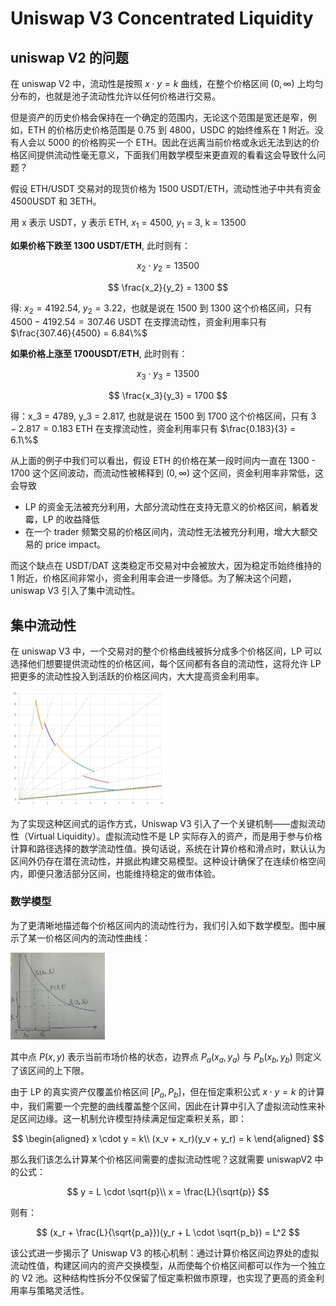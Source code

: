 # Uniswap V3 Concentrated Liquidity

## uniswap V2 的问题

在 uniswap V2 中，流动性是按照 $x \cdot y = k$ 曲线，在整个价格区间 $(0,\infty)$ 上均匀分布的，也就是池子流动性允许以任何价格进行交易。

但是资产的历史价格会保持在一个确定的范围内，无论这个范围是宽还是窄，例如，ETH 的价格历史价格范围是 0.75 到 4800，USDC 的始终维系在 1 附近。没有人会以 5000 的价格购买一个 ETH。因此在远离当前价格或永远无法到达的价格区间提供流动性毫无意义，下面我们用数学模型来更直观的看看这会导致什么问题？

假设 ETH/USDT 交易对的现货价格为 1500 USDT/ETH，流动性池子中共有资金 4500USDT 和 3ETH。

用 x 表示 USDT，y 表示 ETH, $x_1$ = 4500, $y_1$ = 3, k = 13500

**如果价格下跌至 1300 USDT/ETH**, 此时则有：

$$
x_2 \cdot y_2 = 13500
$$

$$
\frac{x_2}{y_2} = 1300
$$

得: $x_2 = 4192.54$, $y_2 = 3.22$，也就是说在 1500 到 1300 这个价格区间，只有 $4500 - 4192.54 = 307.46$ USDT 在支撑流动性，资金利用率只有 $\frac{307.46}{4500} = 6.84\%$

**如果价格上涨至 1700USDT/ETH**, 此时则有：

$$
x_3 \cdot y_3 = 13500
$$

$$
\frac{x_3}{y_3} = 1700
$$

得：x_3 = 4789, y_3 = 2.817, 也就是说在 1500 到 1700 这个价格区间，只有 $3 - 2.817 = 0.183$ ETH 在支撑流动性，资金利用率只有 $\frac{0.183}{3} = 6.1\%$

从上面的例子中我们可以看出，假设 ETH 的价格在某一段时间内一直在 1300 - 1700 这个区间波动，而流动性被稀释到 $(0,\infty)$ 这个区间，资金利用率非常低，这会导致

- LP 的资金无法被充分利用，大部分流动性在支持无意义的价格区间，躺着发霉，LP 的收益降低
- 在一个 trader 频繁交易的价格区间内，流动性无法被充分利用，增大大额交易的 price impact。

而这个缺点在 USDT/DAT 这类稳定币交易对中会被放大，因为稳定币始终维持的 1 附近，价格区间非常小，资金利用率会进一步降低。为了解决这个问题，uniswap V3 引入了集中流动性。

## 集中流动性

在 uniswap V3 中，一个交易对的整个价格曲线被拆分成多个价格区间，LP 可以选择他们想要提供流动性的价格区间，每个区间都有各自的流动性，这将允许 LP 把更多的流动性投入到活跃的价格区间内，大大提高资金利用率。

<img src="images/UniswapV3-02.jpg" alt="uniswapV3 流动性" width="50%" height="50%">

为了实现这种区间式的运作方式，Uniswap V3 引入了一个关键机制——虚拟流动性（Virtual Liquidity）。虚拟流动性不是 LP 实际存入的资产，而是用于参与价格计算和路径选择的数学流动性值。换句话说，系统在计算价格和滑点时，默认认为区间外仍存在潜在流动性，并据此构建交易模型。这种设计确保了在连续价格空间内，即便只激活部分区间，也能维持稳定的做市体验。

### 数学模型

为了更清晰地描述每个价格区间内的流动性行为，我们引入如下数学模型。图中展示了某一价格区间内的流动性曲线：

<img src="images/UniswapV3-01.jpg" alt="uniswapV3 集中流动性" width="30%" height="30%">

其中点 $P(x, y)$ 表示当前市场价格的状态，边界点 $P_a(x_a, y_a)$ 与 $P_b(x_b, y_b)$ 则定义了该区间的上下限。

由于 LP 的真实资产仅覆盖价格区间 $[P_a, P_b]$，但在恒定乘积公式 $x \cdot y = k$ 的计算中，我们需要一个完整的曲线覆盖整个区间，因此在计算中引入了虚拟流动性来补足区间边缘。这一机制允许模型持续满足恒定乘积关系，即：

$$
\begin{aligned}
x \cdot y = k\\
(x_v + x_r)(y_v + y_r) = k
\end{aligned}
$$

那么我们该怎么计算某个价格区间需要的虚拟流动性呢？这就需要 uniswapV2 中的公式：

$$
y = L \cdot \sqrt{p}\\
x = \frac{L}{\sqrt{p}}
$$

则有：

$$
(x_r + \frac{L}{\sqrt{p_a}})(y_r + L \cdot \sqrt{p_b}) = L^2
$$

该公式进一步揭示了 Uniswap V3 的核心机制：通过计算价格区间边界处的虚拟流动性值，构建区间内的资产交换模型，从而使每个价格区间都可以作为一个独立的 V2 池。这种结构性拆分不仅保留了恒定乘积做市原理，也实现了更高的资金利用率与策略灵活性。
